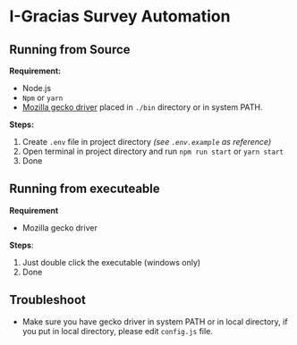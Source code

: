 # I-Gracias Survey Automation

## Running from Source

**Requirement:**

- Node.js
- `Npm` or `yarn`
- [Mozilla gecko driver](https://github.com/mozilla/geckodriver/releases) placed in `./bin` directory or in system PATH.

**Steps:**

1. Create `.env` file in project directory _(see `.env.example` as reference)_
2. Open terminal in project directory and run `npm run start` or `yarn start`
3. Done

## Running from executeable

**Requirement**

- Mozilla gecko driver

**Steps**:

1. Just double click the executable (windows only)
2. Done

## Troubleshoot

- Make sure you have gecko driver in system PATH or in local directory, if you put in local directory, please edit `config.js` file.
